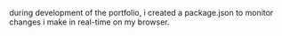 during development of the portfolio, i created a package.json to monitor changes i make in real-time on my browser.